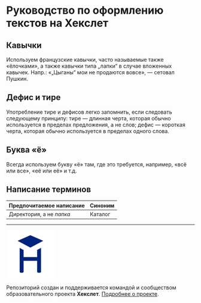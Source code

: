 # Руководство по оформлению текстов на Хекслет

## Кавычки

Используем французские кавычки, часто называемые также «ёлочками», а также кавычки типа „лапки“ в случае вложенных кавычек. Напр.: «„Цыганы“ мои не продаются вовсе», — сетовал Пушкин.

## Дефис и тире

Употребление тире и дефисов легко запомнить, если следовать следующему принципу: тире — длинная черта, которая обычно используется в пределах предложения, а не слов; дефис — короткая черта, которая обычно используется в пределах одного слова.

## Буква «ё»

Всегда используем букву «ё» там, где это требуется, например, «всё или все», «её или её» и т.д.

## Написание терминов

| Предпочитаемое написание | Синоним |
| - | - |
| Директория, а не _папка_ | Каталог |

* * *

[![Hexlet Ltd. logo](https://raw.githubusercontent.com/Hexlet/hexletguides.github.io/master/images/hexlet_logo128.png)](https://ru.hexlet.io/pages/about?utm_source=github&utm_medium=link&utm_campaign=hexlet-blogs)

Репозиторий создан и поддерживается командой и сообществом образовательного проекта **Хекслет**. [Подробнее о проекте](https://ru.hexlet.io/pages/about?utm_source=github&utm_medium=link&utm_campaign=hexlet-blogs).
